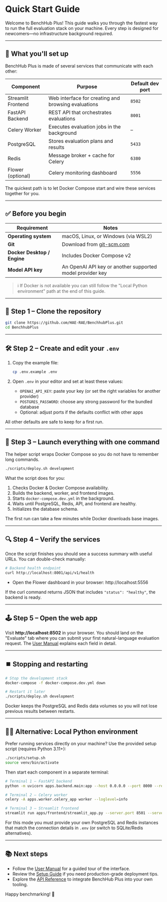 # Quick Start Guide

Welcome to BenchHub Plus! This guide walks you through the fastest way to run the full evaluation stack on your machine. Every step is designed for newcomers—no infrastructure background required.

---

## 🧭 What you'll set up

BenchHub Plus is made of several services that communicate with each other:

| Component | Purpose | Default dev port |
|-----------|---------|------------------|
| Streamlit Frontend | Web interface for creating and browsing evaluations | `8502` |
| FastAPI Backend | REST API that orchestrates evaluations | `8001` |
| Celery Worker | Executes evaluation jobs in the background | – |
| PostgreSQL | Stores evaluation plans and results | `5433` |
| Redis | Message broker + cache for Celery | `6380` |
| Flower (optional) | Celery monitoring dashboard | `5556` |

The quickest path is to let Docker Compose start and wire these services together for you.

---

## ✅ Before you begin

| Requirement | Notes |
|-------------|-------|
| **Operating system** | macOS, Linux, or Windows (via WSL2) |
| **Git** | Download from [git-scm.com](https://git-scm.com/downloads) |
| **Docker Desktop / Engine** | Includes Docker Compose v2 |
| **Model API key** | An OpenAI API key or another supported model provider key |

> ℹ️ If Docker is not available you can still follow the "Local Python environment" path at the end of this guide.

---

## 🚀 Step 1 – Clone the repository

```bash
git clone https://github.com/HAE-RAE/BenchhubPlus.git
cd BenchhubPlus
```

---

## 🛠️ Step 2 – Create and edit your `.env`

1. Copy the example file:

   ```bash
   cp .env.example .env
   ```

2. Open `.env` in your editor and set at least these values:
   - `OPENAI_API_KEY`: paste your key (or set the right variables for another provider)
   - `POSTGRES_PASSWORD`: choose any strong password for the bundled database
   - Optional: adjust ports if the defaults conflict with other apps

All other defaults are safe to keep for a first run.

---

## 🧪 Step 3 – Launch everything with one command

The helper script wraps Docker Compose so you do not have to remember long commands.

```bash
./scripts/deploy.sh development
```

What the script does for you:

1. Checks Docker & Docker Compose availability.
2. Builds the backend, worker, and frontend images.
3. Starts `docker-compose.dev.yml` in the background.
4. Waits until PostgreSQL, Redis, API, and frontend are healthy.
5. Initializes the database schema.

The first run can take a few minutes while Docker downloads base images.

---

## 🔍 Step 4 – Verify the services

Once the script finishes you should see a success summary with useful URLs. You can double-check manually:

```bash
# Backend health endpoint
curl http://localhost:8001/api/v1/health
```

- Open the Flower dashboard in your browser: http://localhost:5556

If the curl command returns JSON that includes `"status": "healthy"`, the backend is ready.

---

## 🕹️ Step 5 – Open the web app

Visit **http://localhost:8502** in your browser. You should land on the "Evaluate" tab where you can submit your first natural-language evaluation request. The [User Manual](./user-manual.md) explains each field in detail.

---

## ⏹️ Stopping and restarting

```bash
# Stop the development stack
docker-compose -f docker-compose.dev.yml down

# Restart it later
./scripts/deploy.sh development
```

Docker keeps the PostgreSQL and Redis data volumes so you will not lose previous results between restarts.

---

## 🧑‍💻 Alternative: Local Python environment

Prefer running services directly on your machine? Use the provided setup script (requires Python 3.11+):

```bash
./scripts/setup.sh
source venv/bin/activate
```

Then start each component in a separate terminal:

```bash
# Terminal 1 – FastAPI backend
python -m uvicorn apps.backend.main:app --host 0.0.0.0 --port 8000 --reload

# Terminal 2 – Celery worker
celery -A apps.worker.celery_app worker --loglevel=info

# Terminal 3 – Streamlit frontend
streamlit run apps/frontend/streamlit_app.py --server.port 8501 --server.address 0.0.0.0
```

For this mode you must provide your own PostgreSQL and Redis instances that match the connection details in `.env` (or switch to SQLite/Redis alternatives).

---

## 📚 Next steps

- Follow the [User Manual](./user-manual.md) for a guided tour of the interface.
- Review the [Setup Guide](./SETUP_GUIDE.md) if you need production-grade deployment tips.
- Explore the [API Reference](./api-reference.md) to integrate BenchHub Plus into your own tooling.

Happy benchmarking! 🎉
